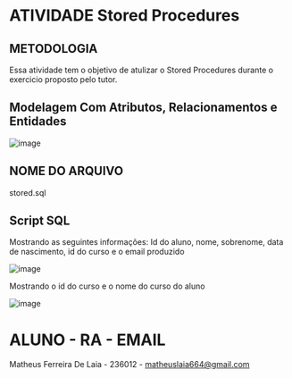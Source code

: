 # ATIVIDADE Stored Procedures

## METODOLOGIA 
 Essa atividade tem o objetivo de atulizar o Stored Procedures durante o exercicio proposto pelo tutor.

 ## Modelagem Com Atributos, Relacionamentos e Entidades

 ![image](https://github.com/MatheusLaiaa/Stored/assets/144149403/7e5ebbf9-e349-4c03-934d-084589b18197)

 ## NOME DO ARQUIVO 

 stored.sql

 ## Script SQL
 
 Mostrando as seguintes informações: Id do aluno, nome, sobrenome, data de nascimento, id do curso e o email produzido 

 
 ![image](https://github.com/MatheusLaiaa/Stored/assets/144149403/45893471-9ca4-4c7e-a2cb-45828bf3fc0d)
 

 Mostrando o id do curso e o nome do curso do aluno 


 ![image](https://github.com/MatheusLaiaa/Stored/assets/144149403/dfb2d73d-1d3f-46d7-9f3b-5e7f4cd496dd)


 # ALUNO - RA - EMAIL 

 Matheus Ferreira De Laia - 236012 - matheuslaia664@gmail.com



